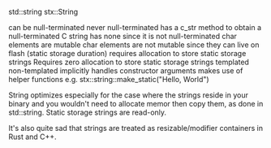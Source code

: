 

std::string                                                                               stx::String   

can be null-terminated                                                                      never null-terminated
has a c_str method  to obtain a null-terminated C string                                    has none since it is not null-terminated
char elements are mutable                                                                   char elements are not mutable since they can live on flash (static storage duration)
requires allocation to store static storage strings                                         Requires zero allocation to store static storage strings
templated                                                                                   non-templated
implicitly handles constructor arguments                                                    makes use of helper functions e.g. stx::string::make_static("Hello, World")


String optimizes especially for the case where the strings reside in your binary and you wouldn't need to allocate memor then copy them, as done in std::string. Static storage strings are read-only.

It's also quite sad that strings are treated as resizable/modifier containers in Rust and C++.